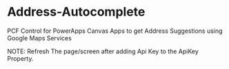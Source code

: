 # Address-Autocomplete
PCF Control for PowerApps Canvas Apps to get Address Suggestions using Google Maps Services

NOTE: Refresh The page/screen after adding Api Key to the ApiKey Property.

